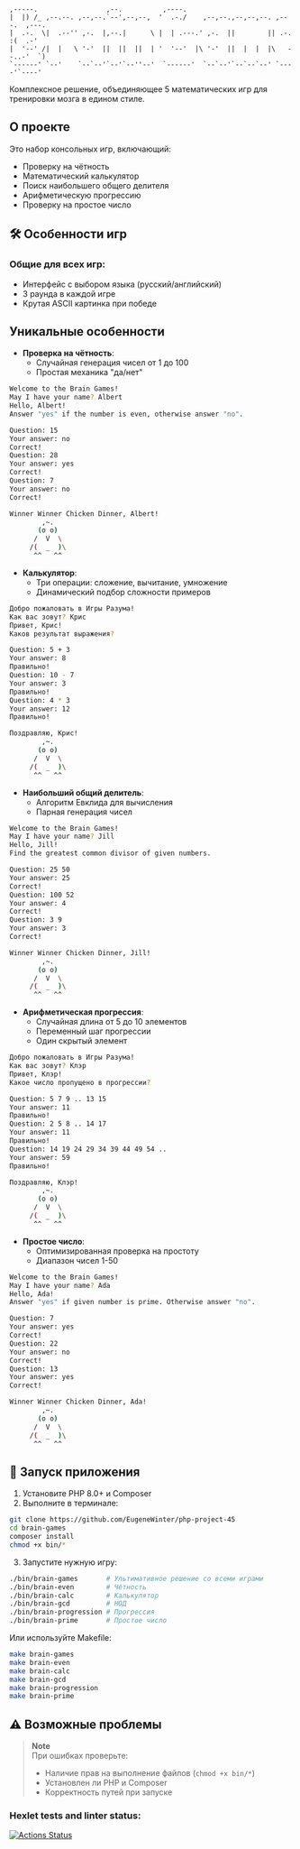 ```text                                                                              
,-----.                 ,--.          ,----.                                    
|  |) /_ ,--.--. ,--,--.`--',--,--,  '  .-./    ,--,--.,--,--,--. ,---.  ,---.  
|  .-.  \|  .--'' ,-.  |,--.|      \ |  | .---.' ,-.  ||        || .-. :(  .-'  
|  '--' /|  |   \ '-'  ||  ||  ||  | '  '--'  |\ '-'  ||  |  |  |\   --..-'  `) 
`------' `--'    `--`--'`--'`--''--'  `------'  `--`--'`--`--`--' `----'`----'

```
                                                                                                                
Комплексное решение, объединяющее 5 математических игр для тренировки мозга в едином стиле.

## О проекте

Это набор консольных игр, включающий:
- Проверку на чётность
- Математический калькулятор
- Поиск наибольшего общего делителя
- Арифметическую прогрессию
- Проверку на простое число

## 🛠 Особенности игр

### Общие для всех игр:
-  Интерфейс с выбором языка (русский/английский)
-  3 раунда в каждой игре
-  Крутая ASCII картинка при победе

## Уникальные особенности

- **Проверка на чётность**:
  - Случайная генерация чисел от 1 до 100
  - Простая механика "да/нет"

```bash
Welcome to the Brain Games!
May I have your name? Albert
Hello, Albert!
Answer "yes" if the number is even, otherwise answer "no".

Question: 15
Your answer: no
Correct!
Question: 28
Your answer: yes
Correct!
Question: 7
Your answer: no
Correct!

Winner Winner Chicken Dinner, Albert!
        ,~.
       (o o)
      /  V  \
     /(  _  )\
      ^^   ^^
```

- **Калькулятор**:
  - Три операции: сложение, вычитание, умножение
  - Динамический подбор сложности примеров

```bash
Добро пожаловать в Игры Разума!
Как вас зовут? Крис
Привет, Крис!
Каков результат выражения?

Question: 5 + 3
Your answer: 8
Правильно!
Question: 10 - 7
Your answer: 3
Правильно!
Question: 4 * 3
Your answer: 12
Правильно!

Поздравляю, Крис!
        ,~.
       (o o)
      /  V  \
     /(  _  )\
      ^^   ^^
```

- **Наибольший общий делитель**:
  - Алгоритм Евклида для вычисления
  - Парная генерация чисел

```bash
Welcome to the Brain Games!
May I have your name? Jill
Hello, Jill!
Find the greatest common divisor of given numbers.

Question: 25 50
Your answer: 25
Correct!
Question: 100 52
Your answer: 4
Correct!
Question: 3 9
Your answer: 3
Correct!

Winner Winner Chicken Dinner, Jill!
        ,~.
       (o o)
      /  V  \
     /(  _  )\
      ^^   ^^
```

- **Арифметическая прогрессия**:
  - Случайная длина от 5 до 10 элементов
  - Переменный шаг прогрессии
  - Один скрытый элемент

```bash
Добро пожаловать в Игры Разума!
Как вас зовут? Клэр
Привет, Клэр!
Какое число пропущено в прогрессии?

Question: 5 7 9 .. 13 15
Your answer: 11
Правильно!
Question: 2 5 8 .. 14 17
Your answer: 11
Правильно!
Question: 14 19 24 29 34 39 44 49 54 ..
Your answer: 59
Правильно!

Поздравляю, Клэр!
        ,~.
       (o o)
      /  V  \
     /(  _  )\
      ^^   ^^
```

- **Простое число**:
  - Оптимизированная проверка на простоту
  - Диапазон чисел 1-50

```bash
Welcome to the Brain Games!
May I have your name? Ada
Hello, Ada!
Answer "yes" if given number is prime. Otherwise answer "no".

Question: 7
Your answer: yes
Correct!
Question: 22
Your answer: no
Correct!
Question: 13
Your answer: yes
Correct!

Winner Winner Chicken Dinner, Ada!
        ,~.
       (o o)
      /  V  \
     /(  _  )\
      ^^   ^^
```

## 🚀 Запуск приложения

1. Установите PHP 8.0+ и Composer
2. Выполните в терминале:
```bash
git clone https://github.com/EugeneWinter/php-project-45
cd brain-games
composer install
chmod +x bin/*
```

3. Запустите нужную игру:
```bash
./bin/brain-games       # Ультимативное решение со всеми играми
./bin/brain-even        # Чётность
./bin/brain-calc        # Калькулятор
./bin/brain-gcd         # НОД
./bin/brain-progression # Прогрессия
./bin/brain-prime       # Простое число
```

Или используйте Makefile:
```bash
make brain-games
make brain-even
make brain-calc
make brain-gcd
make brain-progression
make brain-prime
```

## ⚠️ Возможные проблемы

> **Note**  
> При ошибках проверьте:
> - Наличие прав на выполнение файлов (`chmod +x bin/*`)
> - Установлен ли PHP и Composer
> - Корректность путей при запуске

### Hexlet tests and linter status:
[![Actions Status](https://github.com/EugeneWinter/php-project-45/actions/workflows/hexlet-check.yml/badge.svg)](https://github.com/EugeneWinter/php-project-45/actions)
